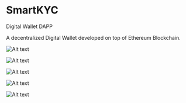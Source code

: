 # SmartKYC
Digital Wallet DAPP

A decentralized Digital Wallet developed on top of Ethereum Blockchain.

![Alt text](https://github.com/Kerala-Blockchain-Academy/SmartKYC/blob/master/screenshots/1.PNG.PNG?raw=true "Sign-Up Form")

![Alt text](https://github.com/Kerala-Blockchain-Academy/SmartKYC/blob/master/screenshots/4.PNG.PNG?raw=true "Login Form")

![Alt text](https://github.com/Kerala-Blockchain-Academy/SmartKYC/blob/master/screenshots/5.PNG.PNG?raw=true "Balance Form")

![Alt text](https://github.com/Kerala-Blockchain-Academy/SmartKYC/blob/master/screenshots/7.PNG.PNG?raw=true "Payment Form")

![Alt text](https://github.com/Kerala-Blockchain-Academy/SmartKYC/blob/master/screenshots/8.PNG.PNG?raw=true "Transactions Form")
